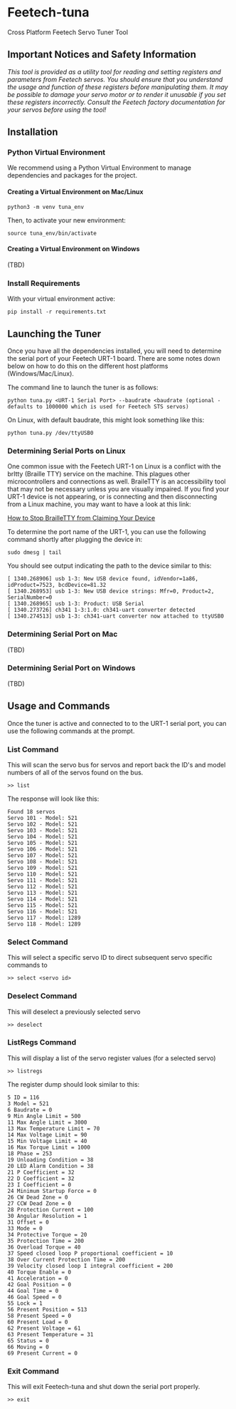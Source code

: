 # Feetech-tuna
Cross Platform Feetech Servo Tuner Tool

## Important Notices and Safety Information

_This tool is provided as a utility tool for reading and setting registers and parameters from Feetech servos. You should ensure
that you understand the usage and function of these registers before manipulating them. It may be possible to damage your servo motor
or to render it unusable if you set these registers incorrectly. Consult the Feetech factory documentation for your servos before 
using the tool!_

## Installation

### Python Virtual Environment
We recommend using a Python Virtual Environment to manage dependencies and packages for the project.

#### Creating a Virtual Environment on Mac/Linux
```(bash)
python3 -m venv tuna_env
```
Then, to activate your new environment:
```(bash)
source tuna_env/bin/activate
```


#### Creating a Virtual Environment on Windows
(TBD)

### Install Requirements
With your virtual environment active:

```(bash)
pip install -r requirements.txt
```

## Launching the Tuner
Once you have all the dependencies installed, you will need to determine the serial port of your Feetech URT-1 board. There are some notes
down below on how to do this on the different host platforms (Windows/Mac/Linux).

The command line to launch the tuner is as follows:
```(bash)
python tuna.py <URT-1 Serial Port> --baudrate <baudrate (optional - defaults to 1000000 which is used for Feetech STS servos)
```

On Linux, with default baudrate, this might look something like this:
```(bash)
python tuna.py /dev/ttyUSB0
```

### Determining Serial Ports on Linux
One common issue with the Feetech URT-1 on Linux is a conflict with the brltty (Braille TTY) service on the machine. This plagues other microcontrollers and connections as well. 
BraileTTY is an accessibility tool that may not be necessary unless you are visually impaired. If you find your URT-1 device is not appearing, or is connecting and then disconnecting
from a Linux machine, you may want to have a look at this link:

[How to Stop BrailleTTY from Claiming Your Device](https://koen.vervloesem.eu/blog/how-to-stop-brltty-from-claiming-your-usb-uart-interface-on-linux/)

To determine the port name of the URT-1, you can use the following command shortly after plugging the device in:

```(bash)
sudo dmesg | tail
```

You should see output indicating the path to the device similar to this:
```
[ 1340.268906] usb 1-3: New USB device found, idVendor=1a86, idProduct=7523, bcdDevice=81.32
[ 1340.268953] usb 1-3: New USB device strings: Mfr=0, Product=2, SerialNumber=0
[ 1340.268965] usb 1-3: Product: USB Serial
[ 1340.273726] ch341 1-3:1.0: ch341-uart converter detected
[ 1340.274513] usb 1-3: ch341-uart converter now attached to ttyUSB0
```


### Determining Serial Port on Mac
(TBD)

### Determining Serial Port on Windows
(TBD)

## Usage and Commands

Once the tuner is active and connected to to the URT-1 serial port, you can use the following commands at the prompt. 

### List Command

This will scan the servo bus for servos and report back the ID's and model numbers of all of the servos found on the bus.

```
>> list
```

The response will look like this:
```
Found 18 servos
Servo 101 - Model: 521
Servo 102 - Model: 521
Servo 103 - Model: 521
Servo 104 - Model: 521
Servo 105 - Model: 521
Servo 106 - Model: 521
Servo 107 - Model: 521
Servo 108 - Model: 521
Servo 109 - Model: 521
Servo 110 - Model: 521
Servo 111 - Model: 521
Servo 112 - Model: 521
Servo 113 - Model: 521
Servo 114 - Model: 521
Servo 115 - Model: 521
Servo 116 - Model: 521
Servo 117 - Model: 1289
Servo 118 - Model: 1289
```

### Select Command

This will select a specific servo ID to direct subsequent servo specific commands to

```
>> select <servo id>
```

### Deselect Command

This will deselect a previously selected servo
```
>> deselect
```

### ListRegs Command

This will display a list of the servo register values (for a selected servo)

```
>> listregs
```

The register dump should look similar to this:
```
5 ID = 116
3 Model = 521
6 Baudrate = 0
9 Min Angle Limit = 500
11 Max Angle Limit = 3000
13 Max Temperature Limit = 70
14 Max Voltage Limit = 90
15 Min Voltage Limit = 40
16 Max Torque Limit = 1000
18 Phase = 253
19 Unloading Condition = 38
20 LED Alarm Condition = 38
21 P Coefficient = 32
22 D Coefficient = 32
23 I Coefficient = 0
24 Minimum Startup Force = 0
26 CW Dead Zone = 0
27 CCW Dead Zone = 0
28 Protection Current = 100
30 Angular Resolution = 1
31 Offset = 0
33 Mode = 0
34 Protective Torque = 20
35 Protection Time = 200
36 Overload Torque = 40
37 Speed closed loop P proportional coefficient = 10
38 Over Current Protection Time = 200
39 Velocity closed loop I integral coefficient = 200
40 Torque Enable = 0
41 Acceleration = 0
42 Goal Position = 0
44 Goal Time = 0
46 Goal Speed = 0
55 Lock = 1
56 Present Position = 513
58 Present Speed = 0
60 Present Load = 0
62 Present Voltage = 61
63 Present Temperature = 31
65 Status = 0
66 Moving = 0
69 Present Current = 0
```

### Exit Command

This will exit Feetech-tuna and shut down the serial port properly.

```
>> exit
```





